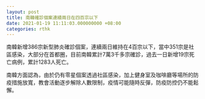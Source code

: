 ```yaml
---
layout: post
title: 南韓確診個案連續兩日在四百宗以下
date: 2021-01-19 11:11:03.000000000 +08:00
categories: rthk
---
```


南韓新增386宗新型肺炎確診個案，連續兩日維持在4百宗以下，當中351宗是社區感染，大部分在首都圈，目前南韓累計7萬3千多宗確診，過去一日新增19宗死亡病例，累計1283人死亡。

南韓方面認為，由於仍有零星個案透過社區感染，加上健身室及咖啡廳等場所的防疫措施放寬，教會活動逐步解除人數限制，疫情可能隨時反彈，防疫防控仍不能鬆懈。
